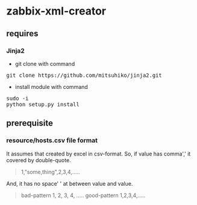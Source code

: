 zabbix-xml-creator
==================

## requires

### Jinja2

- git clone with command
<pre>
git clone https://github.com/mitsuhiko/jinja2.git
</pre>
- install module with command
<pre>
sudo -i
python setup.py install
</pre>

## prerequisite

### resource/hosts.csv file format

It assumes that created by excel in csv-format.
So, if value has comma',' it covered by double-quote.
> 1,"some,thing",2,3,4,.....

And, it has no space' ' at between value and value.
> bad-pattern
> 1, 2, 3, 4, .....
> good-pattern
> 1,2,3,4,.....


